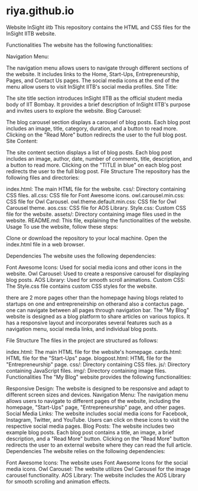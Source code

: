 # riya.github.io
Website 
InSight iitb
This repository contains the HTML and CSS files for the InSight IITB website.

Functionalities
The website has the following functionalities:

Navigation Menu:

The navigation menu allows users to navigate through different sections of the website.
It includes links to the Home, Start-Ups, Entrepreneurship, Pages, and Contact Us pages.
The social media icons at the end of the menu allow users to visit InSight IITB's social media profiles.
Site Title:

The site title section introduces InSight IITB as the official student media body of IIT Bombay.
It provides a brief description of InSight IITB's purpose and invites users to explore the website.
Blog Carousel:

The blog carousel section displays a carousel of blog posts.
Each blog post includes an image, title, category, duration, and a button to read more.
Clicking on the "Read More" button redirects the user to the full blog post.
Site Content:

The site content section displays a list of blog posts.
Each blog post includes an image, author, date, number of comments, title, description, and a button to read more.
Clicking on the "TITLE in blue" on each blog post redirects the user to the full blog post.
File Structure
The repository has the following files and directories:

index.html: The main HTML file for the website.
css/: Directory containing CSS files.
all.css: CSS file for Font Awesome icons.
owl.carousel.min.css: CSS file for Owl Carousel.
owl.theme.default.min.css: CSS file for Owl Carousel theme.
aos.css: CSS file for AOS Library.
Style.css: Custom CSS file for the website.
assets/: Directory containing image files used in the website.
README.md: This file, explaining the functionalities of the website.
Usage
To use the website, follow these steps:

Clone or download the repository to your local machine.
Open the index.html file in a web browser.

Dependencies
The website uses the following dependencies:

Font Awesome Icons: Used for social media icons and other icons in the website.
Owl Carousel: Used to create a responsive carousel for displaying blog posts.
AOS Library: Used for smooth scroll animations.
Custom CSS: The Style.css file contains custom CSS styles for the website.

there are 2 more pages other than the homepage having blogs related to startups on one and entrepreneirship on otherand also a contactus page.
one can navigate between all pages through navigation bar.
The "My Blog" website is designed as a blog platform to share articles on various topics. It has a responsive layout and incorporates several features such as a navigation menu, social media links, and individual blog posts.

File Structure
The files in the project are structured as follows:

index.html: The main HTML file for the website's homepage.
cards.html: HTML file for the "Start-Ups" page.
blogpost.html: HTML file for the "Entrepreneurship" page.
css/: Directory containing CSS files.
js/: Directory containing JavaScript files.
img/: Directory containing image files.
Functionalities
The "My Blog" website provides the following functionalities:

Responsive Design: The website is designed to be responsive and adapt to different screen sizes and devices.
Navigation Menu: The navigation menu allows users to navigate to different pages of the website, including the homepage, "Start-Ups" page, "Entrepreneurship" page, and other pages.
Social Media Links: The website includes social media icons for Facebook, Instagram, Twitter, and YouTube. Users can click on these icons to visit the respective social media pages.
Blog Posts: The website includes two example blog posts. Each blog post contains a title, an image, a brief description, and a "Read More" button. Clicking on the "Read More" button redirects the user to an external website where they can read the full article.
Dependencies
The website relies on the following dependencies:

Font Awesome Icons: The website uses Font Awesome Icons for the social media icons.
Owl Carousel: The website utilizes Owl Carousel for the image carousel functionality.
AOS Library: The website includes the AOS Library for smooth scrolling and animation effects.


